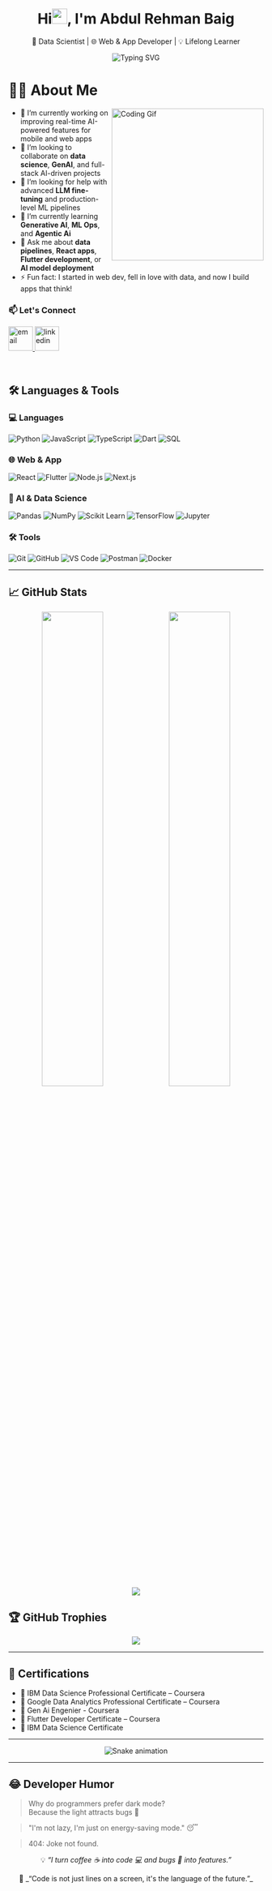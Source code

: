 <h1 align="center">Hi<img src="https://emojis.slackmojis.com/emojis/images/1531849430/4246/blob-sunglasses.gif?1531849430" width="30"/>, I'm Abdul Rehman Baig</h1>

<p align="center">
  🚀 Data Scientist | 🌐 Web & App Developer | 💡 Lifelong Learner
</p>

<p align="center">
  <img src="https://readme-typing-svg.demolab.com?font=Fira+Code&size=22&pause=1000&color=FFD700&center=true&vCenter=true&width=600&lines=Passionate+about+Data+%26+Code;Building+Smart+and+Scalable+Solutions;Turning+Ideas+into+Products" alt="Typing SVG" />

</p>

# 👨‍💻 About Me


<img  height="300" width="300" alt="Coding Gif" align="right" src="https://i.pinimg.com/originals/c2/93/88/c29388dc5b95279fb6c70441fc9d59e6.gif">


- 🔭 I’m currently working on improving real-time AI-powered features for mobile and web apps  
- 👯 I’m looking to collaborate on **data science**, **GenAI**, and full-stack AI-driven projects  
- 🤝 I’m looking for help with advanced **LLM fine-tuning** and production-level ML pipelines  
- 🌱 I’m currently learning **Generative AI**, **ML Ops**, and **Agentic Ai**  
- 💬 Ask me about **data pipelines**, **React apps**, **Flutter development**, or **AI model deployment** 
- ⚡ Fun fact: I started in web dev, fell in love with data, and now I build apps that think!
  </br>
### 📫 Let's Connect

<p align="left">
<!--   <a href="#">
    <img src="https://img.icons8.com/fluent/96/000000/domain.png" alt="Portfolio" width="48" height="48"/>
  </a> -->
  <a href="dev.abdulrehman6@gmail.com">
    <img src="https://img.icons8.com/color/96/000000/gmail.png" alt="email" width="48" height="48"/>
  </a>
  <a href="https://www.linkedin.com/in/abdur-rehman-baig/">
    <img src="https://img.icons8.com/color/96/000000/linkedin.png" alt="linkedin" width="48" height="48"/>
  </a>
</p>

</br>

## 🛠️ Languages & Tools

### 💻 Languages
![Python](https://img.shields.io/badge/-Python-3776AB?style=flat&logo=python&logoColor=white)
![JavaScript](https://img.shields.io/badge/-JavaScript-F7DF1E?style=flat&logo=javascript&logoColor=black)
![TypeScript](https://img.shields.io/badge/-TypeScript-3178C6?style=flat&logo=typescript&logoColor=white)
![Dart](https://img.shields.io/badge/-Dart-0175C2?style=flat&logo=dart&logoColor=white)
![SQL](https://img.shields.io/badge/-SQL-4479A1?style=flat&logo=mysql&logoColor=white)

### 🌐 Web & App
![React](https://img.shields.io/badge/-React-61DAFB?style=flat&logo=react&logoColor=black)
![Flutter](https://img.shields.io/badge/-Flutter-02569B?style=flat&logo=flutter&logoColor=white)
![Node.js](https://img.shields.io/badge/-Node.js-339933?style=flat&logo=node.js&logoColor=white)
![Next.js](https://img.shields.io/badge/-Next.js-000000?style=flat&logo=next.js&logoColor=white)

### 🧠 AI & Data Science
![Pandas](https://img.shields.io/badge/-Pandas-150458?style=flat&logo=pandas)
![NumPy](https://img.shields.io/badge/-NumPy-013243?style=flat&logo=numpy)
![Scikit Learn](https://img.shields.io/badge/-Scikit--Learn-F7931E?style=flat&logo=scikit-learn&logoColor=white)
![TensorFlow](https://img.shields.io/badge/-TensorFlow-FF6F00?style=flat&logo=tensorflow&logoColor=white)
![Jupyter](https://img.shields.io/badge/-Jupyter-F37626?style=flat&logo=jupyter&logoColor=white)

### 🛠️ Tools
![Git](https://img.shields.io/badge/-Git-F05032?style=flat&logo=git&logoColor=white)
![GitHub](https://img.shields.io/badge/-GitHub-181717?style=flat&logo=github)
![VS Code](https://img.shields.io/badge/-VSCode-007ACC?style=flat&logo=visual-studio-code)
![Postman](https://img.shields.io/badge/-Postman-FF6C37?style=flat&logo=postman&logoColor=white)
![Docker](https://img.shields.io/badge/-Docker-2496ED?style=flat&logo=docker&logoColor=white)

---

## 📈 GitHub Stats

<p align="center">
  <img src="https://github-readme-stats.vercel.app/api?username=AbdulRehman028&show_icons=true&theme=tokyonight" width="49%"/>
  <img src="https://github-readme-streak-stats.herokuapp.com/?user=AbdulRehman028&theme=tokyonight" width="49%"/>
</p>

<p align="center">
  <img src="https://github-readme-stats.vercel.app/api/top-langs/?username=AbdulRehman028&theme=material-palenight&hide_border=false&include_all_commits=false&count_private=false&layout=compact" />
</p>

## 🏆 GitHub Trophies

<p align="center">
  <img src="https://github-profile-trophy.vercel.app/?username=AbdulRehman028&theme=dracula&no-frame=false&no-bg=true&margin-w=4" />
</p>


---

## 🏅 Certifications

- 📜 IBM Data Science Professional Certificate – Coursera
- 📜 Google Data Analytics Professional Certificate – Coursera
- 📜 Gen Ai Engenier - Coursera
- 📜 Flutter Developer Certificate – Coursera
- 📜 IBM Data Science Certificate

---

<div align="center">
  <img src="https://profile-readme-generator.com/assets/snake.svg" alt="Snake animation" />
</div>

---

## 😂 Developer Humor

> Why do programmers prefer dark mode?  
> Because the light attracts bugs 🐛

> "I'm not lazy, I'm just on energy-saving mode." 😴

> 404: Joke not found.

<p align="center">💡 <i>“I turn coffee ☕ into code 💻 and bugs 🐛 into features.”</i></p>

<p align="center">
  🚀 _“Code is not just lines on a screen, it's the language of the future.”_
</p>
